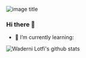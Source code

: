 ![image title](https://rushter.com/counter.svg)
### Hi there 👋

- 🌱 I’m currently learning: 

<!--
[![Latest Blog Post](https://waylonwalker.com/latest.png)](https://yallalabs.com/)
-->






![Waderni Lotfi's github stats](https://github-readme-stats.vercel.app/api?username=faudeltn&show_icons=true&theme=radical)




<!--
**faudeltn/faudeltn** is a ✨ _special_ ✨ repository because its `README.md` (this file) appears on your GitHub profile.

Here are some ideas to get you started:

- 🔭 I’m currently working on ...
- 🌱 I’m currently learning ... kubernetes



- 👯 I’m looking to collaborate on ...
- 🤔 I’m looking for help with ...
- 💬 Ask me about ...
- 📫 How to reach me: ...
- 😄 Pronouns: ...
- ⚡ Fun fact: ...
-->
